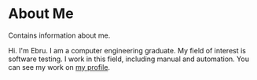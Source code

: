 # About Me
Contains information about me.

Hi. I'm Ebru. I am a computer engineering graduate. My field of interest is software testing. I work in this field, including manual and automation. You can see my work on [my profile](https://github.com/ebrubeskaya).
